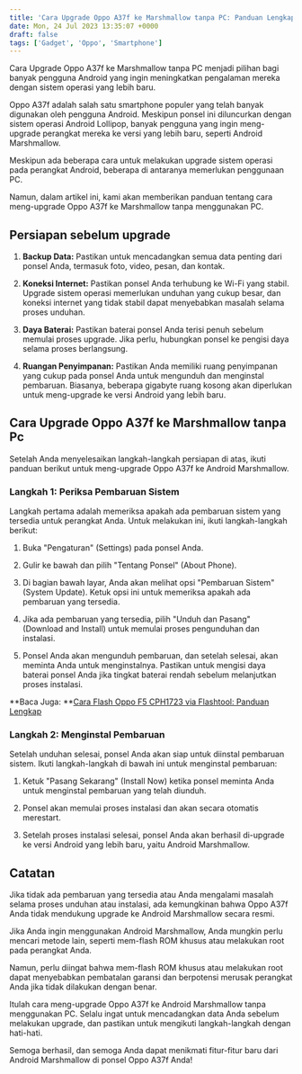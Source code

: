 ```yaml
---
title: 'Cara Upgrade Oppo A37f ke Marshmallow tanpa PC: Panduan Lengkap'
date: Mon, 24 Jul 2023 13:35:07 +0000
draft: false
tags: ['Gadget', 'Oppo', 'Smartphone']
---
```


Cara Upgrade Oppo A37f ke Marshmallow tanpa PC menjadi pilihan bagi banyak pengguna Android yang ingin meningkatkan pengalaman mereka dengan sistem operasi yang lebih baru.

Oppo A37f adalah salah satu smartphone populer yang telah banyak digunakan oleh pengguna Android. Meskipun ponsel ini diluncurkan dengan sistem operasi Android Lollipop, banyak pengguna yang ingin meng-upgrade perangkat mereka ke versi yang lebih baru, seperti Android Marshmallow.

Meskipun ada beberapa cara untuk melakukan upgrade sistem operasi pada perangkat Android, beberapa di antaranya memerlukan penggunaan PC.

Namun, dalam artikel ini, kami akan memberikan panduan tentang cara meng-upgrade Oppo A37f ke Marshmallow tanpa menggunakan PC.

**Persiapan sebelum upgrade**
-----------------------------

1.  **Backup Data:** Pastikan untuk mencadangkan semua data penting dari ponsel Anda, termasuk foto, video, pesan, dan kontak.
    
2.  **Koneksi Internet:** Pastikan ponsel Anda terhubung ke Wi-Fi yang stabil. Upgrade sistem operasi memerlukan unduhan yang cukup besar, dan koneksi internet yang tidak stabil dapat menyebabkan masalah selama proses unduhan.
    
3.  **Daya Baterai:** Pastikan baterai ponsel Anda terisi penuh sebelum memulai proses upgrade. Jika perlu, hubungkan ponsel ke pengisi daya selama proses berlangsung.
    
4.  **Ruangan Penyimpanan:** Pastikan Anda memiliki ruang penyimpanan yang cukup pada ponsel Anda untuk mengunduh dan menginstal pembaruan. Biasanya, beberapa gigabyte ruang kosong akan diperlukan untuk meng-upgrade ke versi Android yang lebih baru.
    

Cara Upgrade Oppo A37f ke Marshmallow tanpa Pc
----------------------------------------------

Setelah Anda menyelesaikan langkah-langkah persiapan di atas, ikuti panduan berikut untuk meng-upgrade Oppo A37f ke Android Marshmallow.

### **Langkah 1: Periksa Pembaruan Sistem**

Langkah pertama adalah memeriksa apakah ada pembaruan sistem yang tersedia untuk perangkat Anda. Untuk melakukan ini, ikuti langkah-langkah berikut:

1.  Buka "Pengaturan" (Settings) pada ponsel Anda.
    
2.  Gulir ke bawah dan pilih "Tentang Ponsel" (About Phone).
    
3.  Di bagian bawah layar, Anda akan melihat opsi "Pembaruan Sistem" (System Update). Ketuk opsi ini untuk memeriksa apakah ada pembaruan yang tersedia.
    
4.  Jika ada pembaruan yang tersedia, pilih "Unduh dan Pasang" (Download and Install) untuk memulai proses pengunduhan dan instalasi.
    
5.  Ponsel Anda akan mengunduh pembaruan, dan setelah selesai, akan meminta Anda untuk menginstalnya. Pastikan untuk mengisi daya baterai ponsel Anda jika tingkat baterai rendah sebelum melanjutkan proses instalasi.
    

**Baca Juga: **[Cara Flash Oppo F5 CPH1723 via Flashtool: Panduan Lengkap](https://blog.ajiekusumadhany.com/cara-flash-oppo-f5-cph1723-via-flashtool/)

### **Langkah 2: Menginstal Pembaruan**

Setelah unduhan selesai, ponsel Anda akan siap untuk diinstal pembaruan sistem. Ikuti langkah-langkah di bawah ini untuk menginstal pembaruan:

1.  Ketuk "Pasang Sekarang" (Install Now) ketika ponsel meminta Anda untuk menginstal pembaruan yang telah diunduh.
    
2.  Ponsel akan memulai proses instalasi dan akan secara otomatis merestart.
    
3.  Setelah proses instalasi selesai, ponsel Anda akan berhasil di-upgrade ke versi Android yang lebih baru, yaitu Android Marshmallow.
    

**Catatan**
-----------

Jika tidak ada pembaruan yang tersedia atau Anda mengalami masalah selama proses unduhan atau instalasi, ada kemungkinan bahwa Oppo A37f Anda tidak mendukung upgrade ke Android Marshmallow secara resmi.

Jika Anda ingin menggunakan Android Marshmallow, Anda mungkin perlu mencari metode lain, seperti mem-flash ROM khusus atau melakukan root pada perangkat Anda.

Namun, perlu diingat bahwa mem-flash ROM khusus atau melakukan root dapat menyebabkan pembatalan garansi dan berpotensi merusak perangkat Anda jika tidak dilakukan dengan benar.

Itulah cara meng-upgrade Oppo A37f ke Android Marshmallow tanpa menggunakan PC. Selalu ingat untuk mencadangkan data Anda sebelum melakukan upgrade, dan pastikan untuk mengikuti langkah-langkah dengan hati-hati.

Semoga berhasil, dan semoga Anda dapat menikmati fitur-fitur baru dari Android Marshmallow di ponsel Oppo A37f Anda!